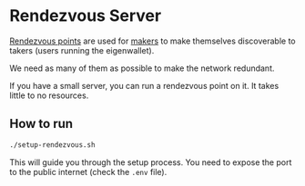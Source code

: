 # Rendezvous Server

[Rendezvous points](https://docs.libp2p.io/concepts/discovery-routing/rendezvous/) are used for [makers](https://github.com/eigenwallet/core/blob/master/dev-docs/asb/README.md#asb-discovery) to make themselves discoverable to takers (users running the eigenwallet).

We need as many of them as possible to make the network redundant.

If you have a small server, you can run a rendezvous point on it. It takes little to no resources.

## How to run

```bash
./setup-rendezvous.sh
```

This will guide you through the setup process. You need to expose the port to the public internet (check the `.env` file).